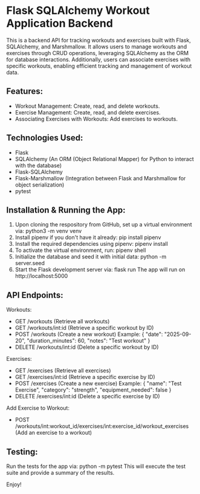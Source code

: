 # Flask SQLAlchemy Workout Application Backend

This is a backend API for tracking workouts and exercises built with Flask, SQLAlchemy, and Marshmallow. It allows users to manage workouts and exercises through CRUD operations, leveraging SQLAlchemy as the ORM for database interactions. Additionally, users can associate exercises with specific workouts, enabling efficient tracking and management of workout data.


## Features:
- Workout Management: Create, read, and delete workouts.
- Exercise Management: Create, read, and delete exercises.
- Associating Exercises with Workouts: Add exercises to workouts.


## Technologies Used:
- Flask
- SQLAlchemy (An ORM (Object Relational Mapper) for Python to interact with the database)
- Flask-SQLAlchemy
- Flask-Marshmallow (Integration between Flask and Marshmallow for object serialization)
- pytest


## Installation & Running the App: 
1. Upon cloning the respository from GitHub, set up a virtual environment via:
        python3 -m venv venv
2. Install pipenv if you don't have it already:
        pip install pipenv
3. Install the required dependencies using pipenv:
        pipenv install
4. To activate the virtual environment, run:
        pipenv shell
5. Initialize the database and seed it with initial data:
        python -m server.seed
6. Start the Flask development server via:
        flask run
The app will run on http://localhost:5000


## API Endpoints:
Workouts:
- GET /workouts                 (Retrieve all workouts)
- GET /workouts/int:id          (Retrieve a specific workout by ID)
- POST /workouts                (Create a new workout)
        Example:
        {
          "date": "2025-09-20",
          "duration_minutes": 60,
          "notes": "Test workout"
        }
- DELETE /workouts/int:id       (Delete a specific workout by ID)

Exercises:
- GET /exercises                (Retrieve all exercises)
- GET /exercises/int:id         (Retrieve a specific exercise by ID)
- POST /exercises               (Create a new exercise)
        Example:
        {
          "name": "Test Exercise",
          "category": "strength",
          "equipment_needed": false
        }
- DELETE /exercises/int:id      (Delete a specific exercise by ID)

Add Exercise to Workout:
- POST /workouts/int:workout_id/exercises/int:exercise_id/workout_exercises             (Add an exercise to a workout)


## Testing:
Run the tests for the app via:
        python -m pytest
This will execute the test suite and provide a summary of the results.


Enjoy!
